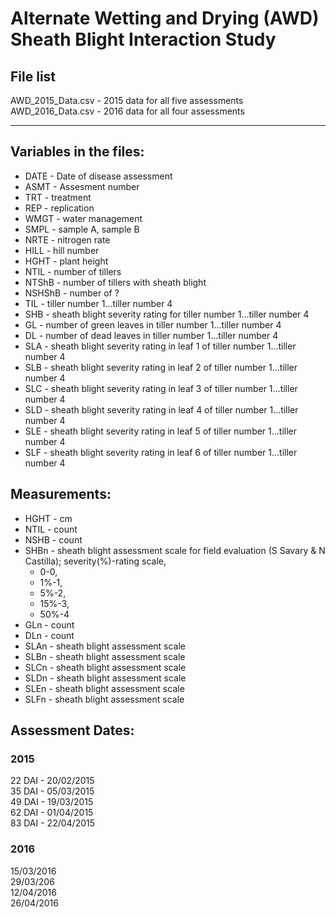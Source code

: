 # Alternate Wetting and Drying (AWD) Sheath Blight Interaction Study

## File list

AWD_2015_Data.csv - 2015 data for all five assessments  
AWD_2016_Data.csv - 2016 data for all four assessments  

******

## Variables in the files:
  * DATE - Date of disease assessment
  * ASMT - Assesment number
  * TRT - treatment  
  * REP - replication  
  * WMGT - water management  
  * SMPL - sample A, sample B  
  * NRTE - nitrogen rate  
  * HILL - hill number  
  * HGHT - plant height  
  * NTIL - number of tillers  
  * NTShB - number of tillers with sheath blight  
  * NSHShB - number of ?
  * TIL - tiller number 1...tiller number 4  
  * SHB - sheath blight severity rating for tiller number 1...tiller number 4  
  * GL - number of green leaves in tiller number 1...tiller number 4  
  * DL - number of dead leaves in tiller number 1...tiller number 4  
  * SLA - sheath blight severity rating in leaf 1 of tiller number 1...tiller number 4  
  * SLB - sheath blight severity rating in leaf 2 of tiller number 1...tiller number 4  
  * SLC - sheath blight severity rating in leaf 3 of tiller number 1...tiller number 4  
  * SLD - sheath blight severity rating in leaf 4 of tiller number 1...tiller number 4  
  * SLE - sheath blight severity rating in leaf 5 of tiller number 1...tiller number 4  
  * SLF - sheath blight severity rating in leaf 6 of tiller number 1...tiller number 4  

## Measurements:

  * HGHT - cm  
  * NTIL - count  
  * NSHB - count  
  * SHBn - sheath blight assessment scale for field evaluation (S Savary & N Castilla); severity(%)-rating scale,  
      * 0-0,  
      * 1%-1,  
      * 5%-2,  
      * 15%-3,  
      * 50%-4  
  * GLn  - count  
  * DLn  - count  
  * SLAn - sheath blight assessment scale  
  * SLBn - sheath blight assessment scale  
  * SLCn - sheath blight assessment scale  
  * SLDn - sheath blight assessment scale  
  * SLEn - sheath blight assessment scale  
  * SLFn - sheath blight assessment scale  
  

## Assessment Dates:
### 2015
22 DAI - 20/02/2015  
35 DAI - 05/03/2015  
49 DAI - 19/03/2015  
62 DAI - 01/04/2015  
83 DAI - 22/04/2015  


### 2016
15/03/2016  
29/03/206  
12/04/2016  
26/04/2016  


